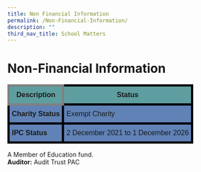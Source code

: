 ```yaml
---
title: Non Financial Information
permalink: /Non-Financial-Information/
description: ""
third_nav_title: School Matters
---
```



Non-Financial Information
=========================
<style type="text/css">
.tg  {border-collapse:collapse;border-spacing:0;}
.tg td{border-color:black;border-style:solid;border-width:5px;font-family:Arial, sans-serif;font-size:16px;
  overflow:hidden;padding:10px 5px;word-break:normal;}
.tg th{border-color:black;border-style:solid;border-width:5px;font-family:Arial, sans-serif;font-size:16px;
  font-weight:normal;overflow:hidden;padding:10px 5px;word-break:normal;}
.tg .tg-1wig{font-weight:bold;text-align:left;vertical-align:top}
.tg .tg-mzf5{background-color:#5F9EA0;font-weight:bold;text-align:center;vertical-align:top}
.tg .tg-k9vs{background-color:#6082B6;font-weight:bold;text-align:left;vertical-align:top}
.tg .tg-j4so{background-color:#5F9EA0;border-color:inherit;font-weight:bold;text-align:center;vertical-align:top}
.tg .tg-r5gp{background-color:#6082B6;text-align:left;vertical-align:top}
.tg .tg-0lax{text-align:left;vertical-align:top}
.tg .tg-j4so{background-color:#5F9EA0;border-color:inherit;font-weight:bold;text-align:center;vertical-align:top}
.tg .tg-1wig{background-color:#6082B6;text-align:left;vertical-align:top}
.tg .tg-0lax{text-align:left;vertical-align:top}
.tg .tg-0lax{background-color:#6082B6;text-align:left;vertical-align:top}
.tg .tg-0lax{text-align:left;vertical-align:top}	
	
</style>
<table class="tg">
<thead>
  <tr>
    <th class="tg-j4so"><span style="font-weight:bolder">Description</span></th>
    <th class="tg-mzf5"><span style="font-weight:bolder">Status</span></th>
  </tr>
</thead>
<tbody>
  <tr>
    <td class="tg-k9vs"><span style="font-weight:bolder">Charity Status</span></td>
    <td class="tg-r5gp">Exempt Charity</td>
  </tr>
  <tr>
    <td class="tg-1wig"><span style="font-weight:bolder">IPC Status</span></td>
    <td class="tg-0lax">2 December 2021 to 1 December 2026</td>
  </tr>
</tbody>
</table>


A Member of Education fund. <br>
<b>Auditor:</b> Audit Trust PAC